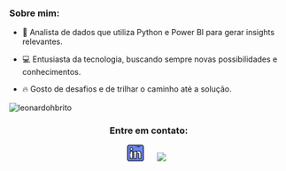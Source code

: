 <h3 align="left">Sobre mim:</h3>

* 🎲 Analista de dados que utiliza Python e Power BI para gerar insights relevantes.

* 💻 Entusiasta da tecnologia, buscando sempre novas possibilidades e conhecimentos.

* 🔥 Gosto de desafios e de trilhar o caminho até a solução.


<p><img align="center" src="https://github-readme-stats.vercel.app/api/top-langs?username=leonardohbritoo&show_icons=true&locale=pt-br&layout=compact" alt="leonardohbrito" /></p>

<h3 align="center">Entre em contato:</h3>
<div align='center'>
  <p align='center'>
    <a href="https://www.linkedin.com/in/leonardohbrito/"><img height="30" src="https://raw.githubusercontent.com/8bithemant/8bithemant/master/linkedin.png?raw=true"></a>&nbsp;&nbsp;
    &nbsp;&nbsp;
    <a href="mailto:leojuniorlj123@gmail.com"><img height="30" src="https://th.bing.com/th/id/OIP.9sT4UWsRfFiy6vPydv3_-QHaHO?pid=ImgDet&rs=1"></a>&nbsp;&nbsp;
  </p>
</div>

<!--
**LeonardoHBritoo/LeonardoHBritoo** is a ✨ _special_ ✨ repository because its `README.md` (this file) appears on your GitHub profile.

Here are some ideas to get you started:

- 🔭 I’m currently working on ...
- 🌱 I’m currently learning ...
- 👯 I’m looking to collaborate on ...
- 🤔 I’m looking for help with ...
- 💬 Ask me about ...
- 📫 How to reach me: ...
- 😄 Pronouns: ...
- ⚡ Fun fact: ...
-->
